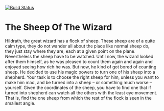[![Build Status](https://travis-ci.org/tothalex95/TheSheepOfTheWizard.svg?branch=master)](https://travis-ci.org/tothalex95/TheSheepOfTheWizard)

# The Sheep Of The Wizard

Hildrath, the great wizard has a flock of sheep. These sheep
are of a quite calm type, they do not wander all about the place
like normal sheep do, they just stay where they are, each at
a given point on the plane. Nevertheless the sheep have to be
watched. Until now, the wizard looked after them himself, as he
was pleased to count them again and again and enjoyed seeing
how rich he was.
But now, he kind of got bored of counting sheep. He decided
to use his magic powers to turn one of his sheep into a shepherd. Your task is to choose
the right sheep for him, unless you want to make him mad, and be turned into a sheep –
or something much worse – yourself. Given the coordinates of the sheep, you have to find
one that if turned into shepherd can watch all the others with the least eye movement.
That is, find the one sheep from which the rest of the flock is seen in the smallest angle.
